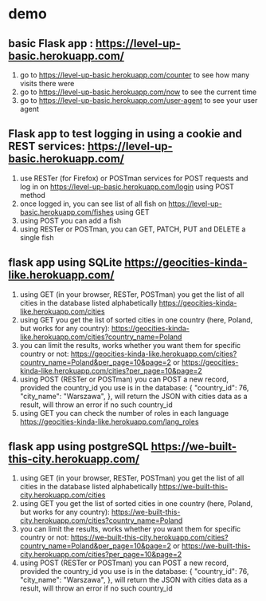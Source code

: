 # demo
## basic Flask app : https://level-up-basic.herokuapp.com/
1. go to https://level-up-basic.herokuapp.com/counter to see how many visits there were
2. go to https://level-up-basic.herokuapp.com/now to see the current time
3. go to https://level-up-basic.herokuapp.com/user-agent to see your user agent
## Flask app to test logging in using a cookie and REST services: https://level-up-basic.herokuapp.com/
1. use RESTer (for Firefox) or POSTman services for POST requests and log in on https://level-up-basic.herokuapp.com/login using POST method
2. once logged in, you can see list of all fish on https://level-up-basic.herokuapp.com/fishes using GET
3. using POST you can add a fish
4. using RESTer or POSTman, you can GET, PATCH, PUT and DELETE a single fish

## flask app using SQLite https://geocities-kinda-like.herokuapp.com/
1. using GET (in your browser, RESTer, POSTman) you get the list of all cities in the database listed alphabetically https://geocities-kinda-like.herokuapp.com/cities
2. using GET you get the list of sorted cities in one country (here, Poland, but works for any country): 
https://geocities-kinda-like.herokuapp.com/cities?country_name=Poland
3. you can limit the results, works whether you want them for specific country or not: https://geocities-kinda-like.herokuapp.com/cities?country_name=Poland&per_page=10&page=2 or 
https://geocities-kinda-like.herokuapp.com/cities?per_page=10&page=2
4. using POST (RESTer or POSTman) you can POST a new record, provided the country_id you use is in the database:
{
    "country_id": 76,
    "city_name": "Warszawa",
}, will return the JSON with cities data as a result, will throw an error if no such country_id
5. using GET you can check the number of roles in each language https://geocities-kinda-like.herokuapp.com/lang_roles

## flask app using postgreSQL https://we-built-this-city.herokuapp.com/
1. using GET (in your browser, RESTer, POSTman) you get the list of all cities in the database listed alphabetically https://we-built-this-city.herokuapp.com/cities
2. using GET you get the list of sorted cities in one country (here, Poland, but works for any country): 
https://we-built-this-city.herokuapp.com/cities?country_name=Poland
3. you can limit the results, works whether you want them for specific country or not: https://we-built-this-city.herokuapp.com/cities?country_name=Poland&per_page=10&page=2 or 
https://we-built-this-city.herokuapp.com/cities?per_page=10&page=2
4. using POST (RESTer or POSTman) you can POST a new record, provided the country_id you use is in the database:
{
    "country_id": 76,
    "city_name": "Warszawa",
}, will return the JSON with cities data as a result, will throw an error if no such country_id

